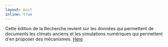 ```yaml
---
layout: post
inline: true
---
```

Cette édition de la Recherche revient sur les données qui permettent de documents les climats anciens et les simulations numériques qui permettent d'en proposer des mécanismes.
<a href="https://paleoclim-cnrs.github.io/presentations/2022_01_28_Defense_Julia_Bres/">Here</a>
